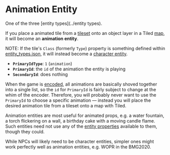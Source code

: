 # Animation Entity

One of the three [entity types](../entity types).

If you place a animated tile from a [tileset](../Tilesets) onto an object layer in a Tiled [map](../maps), it will become an **animation entity**.

NOTE: If the tile's `Class` (formerly `Type`) property is something defined within [entity_types.json](../structure/entity_types.json), it will instead become a [character entity](../entities/character_entity).

- **`PrimaryIdType`**: `1` (`animation`)
- **`PrimaryId`**: the `id` of the animation the entity is playing
- **`SecondaryId`**: does nothing

When the game is [encoded](../encoder/mge_encoder), all animations are basically shoved together into a single list, so the `id` for `PrimaryId` is fairly subject to change at the whim of the encoder. Therefore, you will probably never want to use the `PrimaryId` to choose a specific animation — instead you will place the desired animation tile from a tileset onto a map with Tiled.

Animation entities are most useful for animated props, e.g. a water fountain, a torch flickering on a wall, a birthday cake with a moving candle flame. Such entities need not use any of the [entity properties](../entity_properties) available to them, though they could.

While NPCs will likely need to be character entities, simpler ones might work perfectly well as animation entities, e.g. WOPR in the BMG2020.
